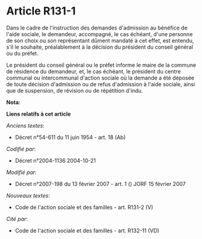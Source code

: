 # Article R131-1

Dans le cadre de l'instruction des demandes d'admission au bénéfice de l'aide sociale, le demandeur, accompagné, le cas
échéant, d'une personne de son choix ou son représentant dûment mandaté à cet effet, est entendu, s'il le souhaite,
préalablement à la décision du président du conseil général ou du préfet.

Le président du conseil général ou le préfet informe le maire de la commune de résidence du demandeur, et, le cas échéant, le
président du centre communal ou intercommunal d'action sociale où la demande a été déposée de toute décision d'admission ou
de refus d'admission à l'aide sociale, ainsi que de suspension, de révision ou de répétition d'indu.

**Nota:**



**Liens relatifs à cet article**

_Anciens textes_:

  - Décret n°54-611 du 11 juin 1954 - art. 18 (Ab)

_Codifié par_:

  - Décret n°2004-1136 2004-10-21

_Modifié par_:

  - Décret n°2007-198 du 13 février 2007 - art. 1 () JORF 15 février 2007

_Nouveaux textes_:

  - Code de l'action sociale et des familles - art. R131-2 (V)

_Cité par_:

  - Code de l'action sociale et des familles - art. R132-11 (VD)
